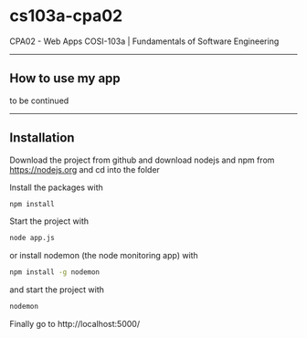 # cs103a-cpa02
CPA02 - Web Apps
COSI-103a | Fundamentals of Software Engineering

---

## How to use my app
to be continued

---

## Installation
Download the project from github and download nodejs and npm from https://nodejs.org
and cd into the folder

Install the packages with
``` bash
npm install
```
Start the project with
``` bash
node app.js
```
or install nodemon (the node monitoring app) with
``` bash
npm install -g nodemon
```
and start the project with
``` bash
nodemon
```
Finally go to http://localhost:5000/ 
